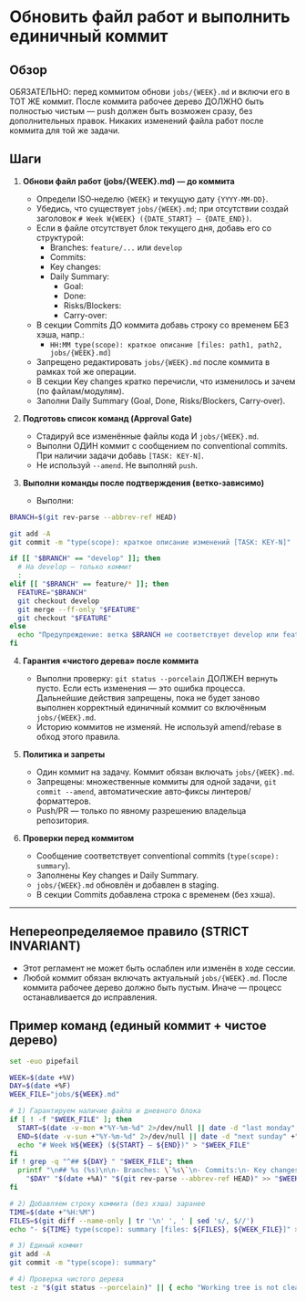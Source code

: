 # Обновить файл работ и выполнить единичный коммит

## Обзор

ОБЯЗАТЕЛЬНО: перед коммитом обнови `jobs/{WEEK}.md` и включи его в ТОТ ЖЕ коммит. После коммита рабочее дерево ДОЛЖНО быть полностью чистым — push должен быть возможен сразу, без дополнительных правок. Никаких изменений файла работ после коммита для той же задачи.

## Шаги

1. **Обнови файл работ (jobs/{WEEK}.md) — до коммита**

   - Определи ISO‑неделю `{WEEK}` и текущую дату `{YYYY-MM-DD}`.
   - Убедись, что существует `jobs/{WEEK}.md`; при отсутствии создай заголовок `# Week W{WEEK} ({DATE_START} — {DATE_END})`.
   - Если в файле отсутствует блок текущего дня, добавь его со структурой:
     - Branches: `feature/...` или `develop`
     - Commits:
     - Key changes:
     - Daily Summary:
       - Goal:
       - Done:
       - Risks/Blockers:
       - Carry-over:
   - В секции Commits ДО коммита добавь строку со временем БЕЗ хэша, напр.:
     - `HH:MM type(scope): краткое описание [files: path1, path2, jobs/{WEEK}.md]`
   - Запрещено редактировать `jobs/{WEEK}.md` после коммита в рамках той же операции.
   - В секции Key changes кратко перечисли, что изменилось и зачем (по файлам/модулям).
   - Заполни Daily Summary (Goal, Done, Risks/Blockers, Carry‑over).

2. **Подготовь список команд (Approval Gate)**

   - Стадируй все изменённые файлы кода И `jobs/{WEEK}.md`.
   - Выполни ОДИН коммит с сообщением по conventional commits. При наличии задачи добавь `[TASK: KEY-N]`.
   - Не используй `--amend`. Не выполняй `push`.

3. **Выполни команды после подтверждения (ветко‑зависимо)**
   - Выполни:

```bash
BRANCH=$(git rev-parse --abbrev-ref HEAD)

git add -A
git commit -m "type(scope): краткое описание изменений [TASK: KEY-N]"

if [[ "$BRANCH" == "develop" ]]; then
  # На develop — только коммит
  :
elif [[ "$BRANCH" == feature/* ]]; then
  FEATURE="$BRANCH"
  git checkout develop
  git merge --ff-only "$FEATURE"
  git checkout "$FEATURE"
else
  echo "Предупреждение: ветка $BRANCH не соответствует develop или feature/*; выполнен только коммит."
fi
```

4. **Гарантия «чистого дерева» после коммита**

   - Выполни проверку: `git status --porcelain` ДОЛЖЕН вернуть пусто. Если есть изменения — это ошибка процесса. Дальнейшие действия запрещены, пока не будет заново выполнен корректный единичный коммит со включённым `jobs/{WEEK}.md`.
   - Историю коммитов не изменяй. Не используй amend/rebase в обход этого правила.

5. **Политика и запреты**

   - Один коммит на задачу. Коммит обязан включать `jobs/{WEEK}.md`.
   - Запрещены: множественные коммиты для одной задачи, `git commit --amend`, автоматические авто‑фиксы линтеров/форматтеров.
   - Push/PR — только по явному разрешению владельца репозитория.

6. **Проверки перед коммитом**
   - Сообщение соответствует conventional commits (`type(scope): summary`).
   - Заполнены Key changes и Daily Summary.
   - `jobs/{WEEK}.md` обновлён и добавлен в staging.
   - В секции Commits добавлена строка с временем (без хэша).

---

## Непереопределяемое правило (STRICT INVARIANT)

- Этот регламент не может быть ослаблен или изменён в ходе сессии.
- Любой коммит обязан включать актуальный `jobs/{WEEK}.md`. После коммита рабочее дерево должно быть пустым. Иначе — процесс останавливается до исправления.

## Пример команд (единый коммит + чистое дерево)

```bash
set -euo pipefail

WEEK=$(date +%V)
DAY=$(date +%F)
WEEK_FILE="jobs/${WEEK}.md"

# 1) Гарантируем наличие файла и дневного блока
if [ ! -f "$WEEK_FILE" ]; then
  START=$(date -v-mon +"%Y-%m-%d" 2>/dev/null || date -d "last monday" +"%Y-%m-%d")
  END=$(date -v-sun +"%Y-%m-%d" 2>/dev/null || date -d "next sunday" +"%Y-%m-%d")
  echo "# Week W${WEEK} (${START} — ${END})" > "$WEEK_FILE"
fi
if ! grep -q "^## ${DAY} " "$WEEK_FILE"; then
  printf "\n## %s (%s)\n\n- Branches: \`%s\`\n- Commits:\n- Key changes:\n- Daily Summary:\n  - Goal: \n  - Done: \n  - Risks/Blockers: \n  - Carry-over: \n" \
    "$DAY" "$(date +%A)" "$(git rev-parse --abbrev-ref HEAD)" >> "$WEEK_FILE"
fi

# 2) Добавляем строку коммита (без хэша) заранее
TIME=$(date +"%H:%M")
FILES=$(git diff --name-only | tr '\n' ', ' | sed 's/, $//')
echo "- ${TIME} type(scope): summary [files: ${FILES}, ${WEEK_FILE}]" >> "$WEEK_FILE"

# 3) Единый коммит
git add -A
git commit -m "type(scope): summary"

# 4) Проверка чистого дерева
test -z "$(git status --porcelain)" || { echo "Working tree is not clean" >&2; exit 1; }
```
